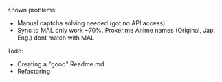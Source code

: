 Known problems:
- Manual captcha solving needed (got no API access)
- Sync to MAL only work ~70%. Proxer.me Anime names (Original, Jap. Eng.) dont match with MAL

Todo:
- Creating a "good" Readme.md
- Refactoring
